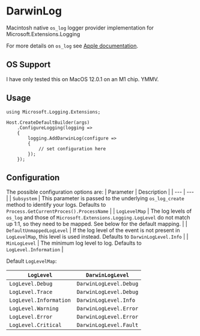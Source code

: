 # DarwinLog
Macintosh native `os_log` logger provider implementation for Microsoft.Extensions.Logging 

For more details on `os_log` see [Apple documentation](https://developer.apple.com/documentation/os/os_log).

## OS Support
I have only tested this on MacOS 12.0.1 on an M1 chip. YMMV.

## Usage

```
using Microsoft.Logging.Extensions;

Host.CreateDefaultBuilder(args)
    .ConfigureLogging(logging =>
    {
        logging.AddDarwinLog(configure =>
        {
            // set configuration here
        });
    });
```

## Configuration

The possible configuration options are:
| Parameter | Description |
| --- | --- |
| `Subsystem` | This parameter is passed to the underlying `os_log_create` method to identify your logs. Defaults to `Process.GetCurrentProces().ProcessName` |
| `LogLevelMap` | The log levels of `os_log` and those of `Microsoft.Extensions.Logging.LogLevel` do not match up 1:1, so they need to be mapped. See below for the default mapping. |
| `DefaultUnmappedLogLevel` | If the log level of the event is not present in `LogLevelMap`, this level is used instead. Defaults to `DarwinLogLevel.Info` |
| `MinLogLevel` | The minimum log level to log. Defaults to `LogLevel.Information` | 

Default `LogLevelMap`:

| `LogLevel` | `DarwinLogLevel` |
| --- | --- |
| `LogLevel.Debug` | `DarwinLogLevel.Debug` |
| `LogLevel.Trace` | `DarwinLogLevel.Debug` |
| `LogLevel.Information` | `DarwinLogLevel.Info` |
| `LogLevel.Warning` | `DarwinLogLevel.Error` |
| `LogLevel.Error` | `DarwinLogLevel.Error` |
| `LogLevel.Critical` | `DarwinLogLevel.Fault` |


